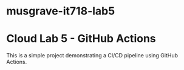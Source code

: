 # musgrave-it718-lab5
# Cloud Lab 5 - GitHub Actions

This is a simple project demonstrating a CI/CD pipeline using GitHub Actions.

